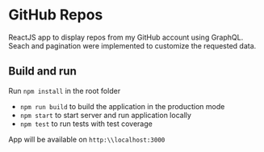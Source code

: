 # GitHub Repos

ReactJS app to display repos from my GitHub account using GraphQL. Seach and pagination were implemented to customize the requested data.

## Build and run

Run `npm install` in the root folder

* `npm run build` to build the application in the production mode
* `npm start` to start server and run application locally
* `npm test` to run tests with test coverage

App will be available on `http:\\localhost:3000`
